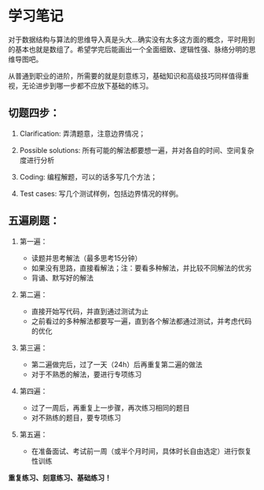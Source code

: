 # 学习笔记



对于数据结构与算法的思维导入真是头大...确实没有太多这方面的概念，平时用到的基本也就是数组了。希望学完后能画出一个全面细致、逻辑性强、脉络分明的思维导图吧。



从普通到职业的进阶，所需要的就是刻意练习，基础知识和高级技巧同样值得重视，无论进步到哪一步都不应放下基础的练习。



## 切题四步：

1. Clarification: 弄清题意，注意边界情况；

2. Possible solutions: 所有可能的解法都要想一遍，并对各自的时间、空间复杂度进行分析

3. Coding: 编程解题，可以的话多写几个方法；

4. Test cases: 写几个测试样例，包括边界情况的样例。



## 五遍刷题：

1. 第一遍：
   * 读题并思考解法（最多思考15分钟）
   * 如果没有思路，直接看解法；注：要看多种解法，并比较不同解法的优劣
   * 背诵、默写好的解法

2. 第二遍：
   * 直接开始写代码，并直到通过测试为止
   * 之前看过的多种解法都要写一遍，直到各个解法都通过测试，并考虑代码的优化

3. 第三遍：
   - 第二遍做完后，过了一天（24h）后再重复第二遍的做法
   - 对于不熟悉的解法，要进行专项练习
4. 第四遍：
   * 过了一周后，再重复上一步骤，再次练习相同的题目
   * 对不熟练的题目，要专项练习
5. 第五遍：
   * 在准备面试、考试前一周（或半个月时间，具体时长自由选定）进行恢复性训练



**重复练习、刻意练习、基础练习！**




